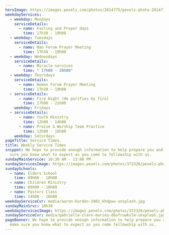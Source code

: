 ```yaml
---
heroImage: https://images.pexels.com/photos/2014775/pexels-photo-2014775.jpeg?cs=srgb&dl=pexels-luis-quintero-2014775.jpg&fm=jpg
weekdayServices:
  - weekday: Mondays
    serviceDetails:
      - name: Fasting and Prayer days
        time: 17h30 - 19h00
  - weekday: Tuesdays
    serviceDetails:
      - name: Man Forum Prayer Meeting
        time: 17h30 - 19h00
  - weekday: Wednesdays
    serviceDetails:
      - name: Miracle services
        time: " 17h00 - 20h00"
  - weekday: Thursdays
    serviceDetails:
      - name: Women Forum Prayer Meeting
        time: 17h30 – 19h00
  - serviceDetails:
      - name: Fire Night (He purifies by fire)
        time: 17h00 - 21h00
    weekday: Fridays
  - serviceDetails:
      - name: Youth Ministry
        time: 12h00 - 14h00
      - name: Praise & Worship Team Practice
        time: 12h00 - 16h00
    weekday: Saturdays
pageTitle: Service Times.
title: Weekly Service Times
snippet: We hope to provide enough information to help prepare you and to make
  sure you know what to expect as you come to fellowship with us.
sundayMainService: 10:30 AM - 13:00 PM
sundayServicesImage: https://images.pexels.com/photos/372326/pexels-photo-372326.jpeg?cs=srgb&dl=pexels-pixabay-372326.jpg&fm=jpg
sundaySchools:
  - name: Elders School
    time: 09h00 - 10h00
  - name: Children Ministry
    time: 09h00 - 10h00
  - name: Pastors Class
    time: 14h00 - 16h00
weekdayServiceCvr: media/aaron-burden-3403_khdpwu-unsplash.jpg
sundayMainSrvc: 10h30
weekdayServicesImage: https://images.pexels.com/photos/372326/pexels-photo-372326.jpeg?cs=srgb&dl=pexels-pixabay-372326.jpg&fm=jpg
sundayServiceCvr: media/gabriella-clare-marino-d6ufruwkslm-unsplash.jpg
pageBanner: We hope to provide enough information to help prepare you and to
  make sure you know what to expect as you come fellowship with us.
---
```

